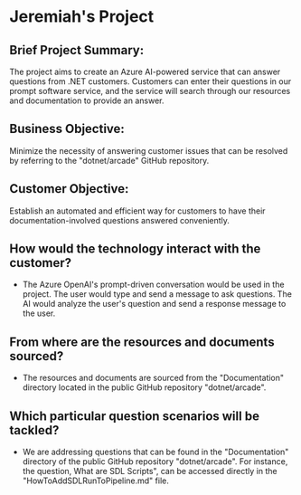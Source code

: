 # Jeremiah's Project

## Brief Project Summary:
The project aims to create an Azure AI-powered service that can answer questions from .NET customers. Customers can enter their questions in our prompt software service, and the service will search through our resources and documentation to provide an answer.

## Business Objective: 
Minimize the necessity of answering customer issues that can be resolved by referring to the "dotnet/arcade" GitHub repository.

## Customer Objective: 
Establish an automated and efficient way for customers to have their documentation-involved questions answered conveniently.

## How would the technology interact with the customer?
- The Azure OpenAI's prompt-driven conversation would be used in the project. The user would type and send a message to ask questions. The AI would analyze the user's question and send a response message to the user.

## From where are the resources and documents sourced?
- The resources and documents are sourced from the "Documentation" directory located in the public GitHub repository "dotnet/arcade".

## Which particular question scenarios will be tackled?
- We are addressing questions that can be found in the "Documentation" directory of the public GitHub repository "dotnet/arcade". For instance, the question, What are SDL Scripts",  can be accessed directly in the "HowToAddSDLRunToPipeline.md" file.